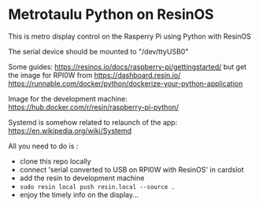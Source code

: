 # Metrotaulu Python on ResinOS
This is metro display control on the Rasperry Pi using Python with ResinOS

The serial device should be mounted to "/dev/ttyUSB0"

Some guides:
https://resinos.io/docs/raspberry-pi/gettingstarted/
but get the image for RPI0W from https://dashboard.resin.io/
https://runnable.com/docker/python/dockerize-your-python-application

Image for the development machine:
https://hub.docker.com/r/resin/raspberry-pi-python/

Systemd is somehow related to relaunch of the app:
https://en.wikipedia.org/wiki/Systemd

All you need to do is :

* clone this repo locally
* connect 'serial converted to USB on RPI0W with ResinOS' in cardslot
* add the resin to development machine
* `sudo resin local push resin.local --source .`
* enjoy the timely info on the display...
